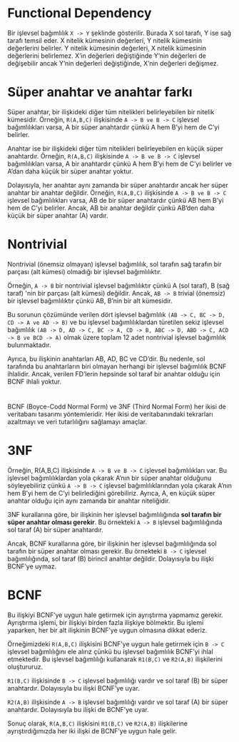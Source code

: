 
# Functional Dependency

Bir işlevsel bağımlılık ```X -> Y``` şeklinde gösterilir. Burada X sol tarafı, Y ise sağ tarafı temsil eder. X nitelik kümesinin değerleri, Y nitelik kümesinin değerlerini belirler. Y nitelik kümesinin değerleri, X nitelik kümesinin değerlerini belirlemez. X’in değerleri değiştiğinde Y’nin değerleri de değişebilir ancak Y’nin değerleri değiştiğinde, X’nin değerleri değişmez.

# Süper anahtar ve anahtar farkı

Süper anahtar, bir ilişkideki diğer tüm nitelikleri belirleyebilen bir nitelik kümesidir. Örneğin, ```R(A,B,C)``` ilişkisinde ```A -> B ve B -> C``` işlevsel bağımlılıkları varsa, A bir süper anahtardır çünkü A hem B’yi hem de C’yi belirler.

Anahtar ise bir ilişkideki diğer tüm nitelikleri belirleyebilen en küçük süper anahtardır. Örneğin, ```R(A,B,C)``` ilişkisinde ```A -> B ve B -> C``` işlevsel bağımlılıkları varsa, A bir anahtardır çünkü A hem B’yi hem de C’yi belirler ve A’dan daha küçük bir süper anahtar yoktur.

Dolayısıyla, her anahtar aynı zamanda bir süper anahtardır ancak her süper anahtar bir anahtar değildir. Örneğin, ```R(A,B,C)``` ilişkisinde ```A -> B ve B -> C``` işlevsel bağımlılıkları varsa, AB de bir süper anahtardır çünkü AB hem B’yi hem de C’yi belirler. Ancak, AB bir anahtar değildir çünkü AB’den daha küçük bir süper anahtar (A) vardır.

# Nontrivial

Nontrivial (önemsiz olmayan) işlevsel bağımlılık, sol tarafın sağ tarafın bir parçası (alt kümesi) olmadığı bir işlevsel bağımlılıktır. 

Örneğin, ```A -> B``` bir nontrivial işlevsel bağımlılıktır çünkü A (sol taraf), B (sağ taraf) 'nin bir parçası (alt kümesi) değildir. Ancak, ```AB -> B``` trivial (önemsiz) bir işlevsel bağımlılıktır çünkü AB, B’nin bir alt kümesidir.

Bu sorunun çözümünde verilen dört işlevsel bağımlılık ```(AB -> C, BC -> D, CD -> A ve AD -> B)``` ve bu işlevsel bağımlılıklardan türetilen sekiz işlevsel bağımlılık ```(AB -> D, AD -> C, BC -> A, CD -> B, ABC -> D, ABD -> C, ACD -> B ve BCD -> A)``` olmak üzere toplam 12 adet nontrivial işlevsel bağımlılık bulunmaktadır.

Ayrıca, bu ilişkinin anahtarları AB, AD, BC ve CD’dir. Bu nedenle, sol tarafında bu anahtarların biri olmayan herhangi bir işlevsel bağımlılık BCNF ihlalidir. Ancak, verilen FD’lerin hepsinde sol taraf bir anahtar olduğu için BCNF ihlali yoktur.

#

BCNF (Boyce-Codd Normal Form) ve 3NF (Third Normal Form) her ikisi de veritabanı tasarımı yöntemleridir. Her ikisi de veritabanındaki tekrarları azaltmayı ve veri tutarlılığını sağlamayı amaçlar.

# 3NF

Örneğin, R(A,B,C) ilişkisinde ```A -> B ve B -> C``` işlevsel bağımlılıkları var. Bu işlevsel bağımlılıklardan yola çıkarak A’nın bir süper anahtar olduğunu söyleyebiliriz çünkü ```A -> B -> C``` işlevsel bağımlılıklarından yola çıkarak A’nın hem B’yi hem de C’yi belirlediğini görebiliriz. Ayrıca, A, en küçük süper anahtar olduğu için aynı zamanda bir anahtar niteliğidir.

3NF kurallarına göre, bir ilişkinin her işlevsel bağımlılığında **sol tarafın bir süper anahtar olması gerekir**. Bu örnekteki ```A -> B``` işlevsel bağımlılığında sol taraf (A) bir süper anahtardır.

Ancak, BCNF kurallarına göre, bir ilişkinin her işlevsel bağımlılığında sol tarafın bir süper anahtar olması gerekir. Bu örnekteki ```B -> C``` işlevsel bağımlılığında, sol taraf (B) birincil anahtar değildir. Dolayısıyla bu ilişki BCNF’ye uymaz.


# BCNF 

Bu ilişkiyi BCNF’ye uygun hale getirmek için ayrıştırma yapmamız gerekir. Ayrıştırma işlemi, bir ilişkiyi birden fazla ilişkiye bölmektir. Bu işlemi yaparken, her bir alt ilişkinin BCNF’ye uygun olmasına dikkat ederiz.

Örneğimizdeki ```R(A,B,C)``` ilişkisini BCNF’ye uygun hale getirmek için ```B -> C``` işlevsel bağımlılığını ele alırız çünkü bu işlevsel bağımlılık BCNF’yi ihlal etmektedir. Bu işlevsel bağımlılığı kullanarak ```R1(B,C)``` ve ```R2(A,B)``` ilişkilerini oluştururuz.

```R1(B,C)``` ilişkisinde ```B -> C``` işlevsel bağımlılığı vardır ve sol taraf (B) bir süper anahtardır. Dolayısıyla bu ilişki BCNF’ye uyar.

```R2(A,B)``` ilişkisinde ```A -> B``` işlevsel bağımlılığı vardır ve sol taraf (A) bir süper anahtardır. Dolayısıyla bu ilişki de BCNF’ye uyar.

Sonuç olarak, ```R(A,B,C)``` ilişkisini ```R1(B,C)``` ve ```R2(A,B)``` ilişkilerine ayrıştırdığımızda her iki ilişki de BCNF’ye uygun hale gelir.
